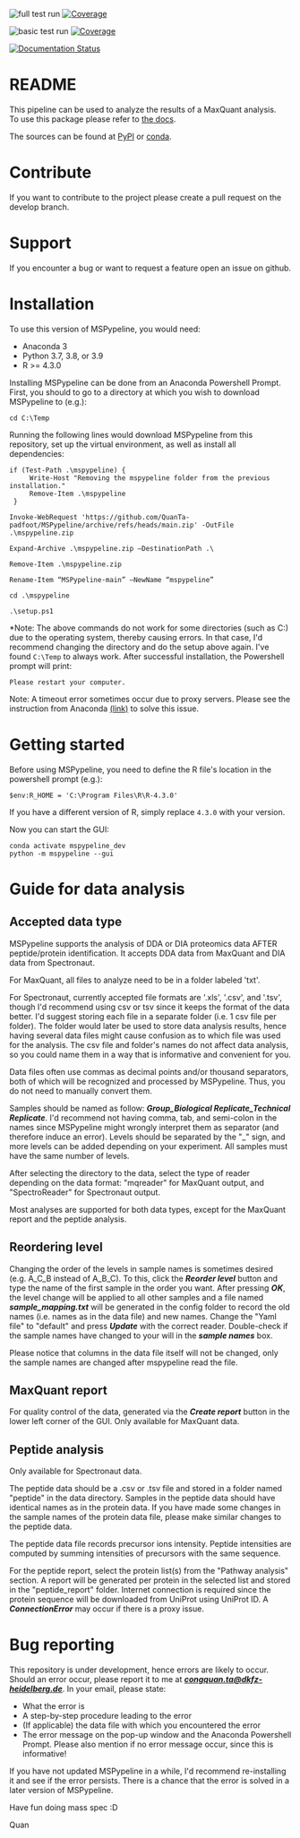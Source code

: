 ![full test run](https://github.com/siheming/mspypeline/workflows/full%20test%20run/badge.svg?branch=master)
[![Coverage](https://codecov.io/gh/siheming/mspypeline/branch/master/graph/badge.svg?flag=full-test-run)](https://codecov.io/gh/siheming/mspypeline/branch/master)

![basic test run](https://github.com/siheming/mspypeline/workflows/basic%20test%20run/badge.svg?branch=develop)
[![Coverage](https://codecov.io/gh/siheming/mspypeline/branch/develop/graph/badge.svg?flag=basic-test-run)](https://codecov.io/gh/siheming/mspypeline/branch/develop)

[![Documentation Status](https://readthedocs.org/projects/mspypeline/badge/?version=latest)](https://mspypeline.readthedocs.io/en/latest/?badge=latest)

# README
This pipeline can be used to analyze the results of a MaxQuant analysis.  
To use this package please refer to [the docs](https://mspypeline.readthedocs.io/en/latest/index.html).  

The sources can be found at [PyPI](https://pypi.org/project/mspypeline/) or
[conda](https://anaconda.org/siheming/mspypeline).

# Contribute
If you want to contribute to the project please create a pull request on the develop branch.

# Support
If you encounter a bug or want to request a feature open an issue on github.

# Installation
To use this version of MSPypeline, you would need:
- Anaconda 3
- Python 3.7, 3.8, or 3.9
- R >= 4.3.0

Installing MSPypeline can be done from an Anaconda Powershell Prompt. First, you should to go to a directory at which you wish to download MSPypeline to (e.g.):
```
cd C:\Temp
```

Running the following lines would download MSPypeline from this repository, set up the virtual environment, as well as install all dependencies:

```
if (Test-Path .\mspypeline) {
     Write-Host "Removing the mspypeline folder from the previous installation."
     Remove-Item .\mspypeline
 }
 
Invoke-WebRequest 'https://github.com/QuanTa-padfoot/MSPypeline/archive/refs/heads/main.zip' -OutFile .\mspypeline.zip

Expand-Archive .\mspypeline.zip –DestinationPath .\
 
Remove-Item .\mspypeline.zip

Rename-Item “MSPypeline-main” –NewName “mspypeline”

cd .\mspypeline

.\setup.ps1
```

*Note: The above commands do not work for some directories (such as C:) due to the operating system, thereby causing errors. In that case, I'd recommend changing the directory and do the setup above again. I've found `C:\Temp` to always work.
After successful installation, the Powershell prompt will print:
```
Please restart your computer.
```

Note: A timeout error sometimes occur due to proxy servers. Please see the instruction from Anaconda [(link)](https://docs.anaconda.com/working-with-conda/reference/security/) to solve this issue.

# Getting started
Before using MSPypeline, you need to define the R file's location in the powershell prompt (e.g.):
```
$env:R_HOME = 'C:\Program Files\R\R-4.3.0'
```

If you have a different version of R, simply replace `4.3.0` with your version.

Now you can start the GUI:
```
conda activate mspypeline_dev
python -m mspypeline --gui
```

# Guide for data analysis
## Accepted data type
MSPypeline supports the analysis of DDA or DIA proteomics data AFTER peptide/protein identification. It accepts DDA data from MaxQuant and DIA data from Spectronaut.

For MaxQuant, all files to analyze need to be in a folder labeled 'txt'.

For Spectronaut, currently accepted file formats are '.xls', '.csv', and '.tsv', though I'd recommend using csv or tsv since it keeps the format of the data better. I'd suggest storing each file in a separate folder (i.e. 1 csv file per folder). The folder would later be used to store data analysis results, hence having several data files might cause confusion as to which file was used for the analysis. The csv file and folder's names do not affect data analysis, so you could name them in a way that is informative and convenient for you.

Data files often use commas as decimal points and/or thousand separators, both of which will be recognized and processed by MSPypeline. Thus, you do not need to manually convert them.

Samples should be named as follow: ***Group_Biological Replicate_Technical Replicate***. I'd recommend not having comma, tab, and semi-colon in the names since MSPypeline might wrongly interpret them as separator (and therefore induce an error). Levels should be separated by the "_" sign, and more levels can be added depending on your experiment. All samples must have the same number of levels. 

After selecting the directory to the data, select the type of reader depending on the data format: "mqreader" for MaxQuant output, and "SpectroReader" for Spectronaut output.

Most analyses are supported for both data types, except for the MaxQuant report and the peptide analysis.

## Reordering level
Changing the order of the levels in sample names is sometimes desired (e.g. A_C_B instead of A_B_C). To this, click the ***Reorder level*** button and type the name of the first sample in the order you want. After pressing ***OK***, the level change will be applied to all other samples and a file named ***sample_mapping.txt*** will be generated in the config folder to record the old names (i.e. names as in the data file) and new names. Change the "Yaml file" to "default" and press ***Update*** with the correct reader. Double-check if the sample names have changed to your will in the ***sample names*** box.

Please notice that columns in the data file itself will not be changed, only the sample names are changed after mspypeline read the file. 

## MaxQuant report
For quality control of the data, generated via the ***Create report*** button in the lower left corner of the GUI. Only available for MaxQuant data.

## Peptide analysis
Only available for Spectronaut data.

The peptide data should be a .csv or .tsv file and stored in a folder named "peptide" in the data directory. Samples in the peptide data should have identical names as in the protein data. If you have made some changes in the sample names of the protein data file, please make similar changes to the peptide data.

The peptide data file records precursor ions intensity. Peptide intensities are computed by summing intensities of precursors with the same sequence.

For the peptide report, select the protein list(s) from the "Pathway analysis" section. A report will be generated per protein in the selected list and stored in the "peptide_report" folder. Internet connection is required since the protein sequence will be downloaded from UniProt using UniProt ID. A ***ConnectionError*** may occur if there is a proxy issue.

# Bug reporting
This repository is under development, hence errors are likely to occur. Should an error occur, please report it to me at ***congquan.ta@dkfz-heidelberg.de***. In your email, please state:
- What the error is
- A step-by-step procedure leading to the error
- (If applicable) the data file with which you encountered the error
- The error message on the pop-up window and the Anaconda Powershell Prompt. Please also mention if no error message occur, since this is informative!

If you have not updated MSPypeline in a while, I'd recommend re-installing it and see if the error persists. There is a chance that the error is solved in a later version of MSPypeline.


Have fun doing mass spec :D

Quan
